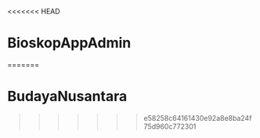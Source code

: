 <<<<<<< HEAD
# BioskopAppAdmin
=======
# BudayaNusantara
>>>>>>> e58258c64161430e92a8e8ba24f75d960c772301
